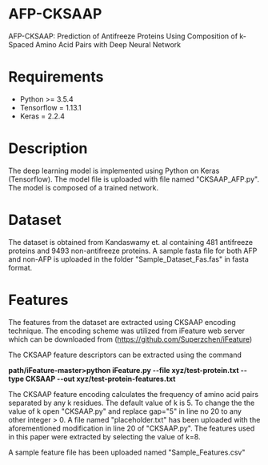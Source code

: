 # AFP-CKSAAP
AFP-CKSAAP: Prediction of Antifreeze Proteins Using Composition of k-Spaced Amino Acid Pairs with Deep Neural Network

# Requirements
- Python >= 3.5.4
- Tensorflow = 1.13.1
- Keras = 2.2.4

# Description
The deep learning model is implemented using Python on Keras (Tensorflow). The model file is uploaded with file named "CKSAAP_AFP.py". The model is composed of a trained network. 

# Dataset
The dataset is obtained from Kandaswamy et. al containing 481 antifreeze proteins and 9493 non-antifreeze proteins.
A sample fasta file for both AFP and non-AFP is uploaded in the folder "Sample_Dataset_Fas.fas" in fasta format.
# Features
The features from the dataset are extracted using CKSAAP encoding technique. The encoding scheme was utilized from iFeature web server which can be downloaded from 
(https://github.com/Superzchen/iFeature)

The CKSAAP feature descriptors can be extracted using the command 


**path/iFeature-master>python iFeature.py --file xyz/test-protein.txt --type CKSAAP --out xyz/test-protein-features.txt**


The CKSAAP feature encoding calculates the frequency of amino acid pairs separated by any k residues. The default value of k is 5. To change the the value of k open "CKSAAP.py" and replace gap="5" in line no 20 to any other integer > 0. A file named "placeholder.txt" has been uploaded with the aforementioned modification in line 20 of "CKSAAP.py".  The features used in this paper were extracted by selecting the value of k=8.

A sample feature file has been uploaded named "Sample_Features.csv"
